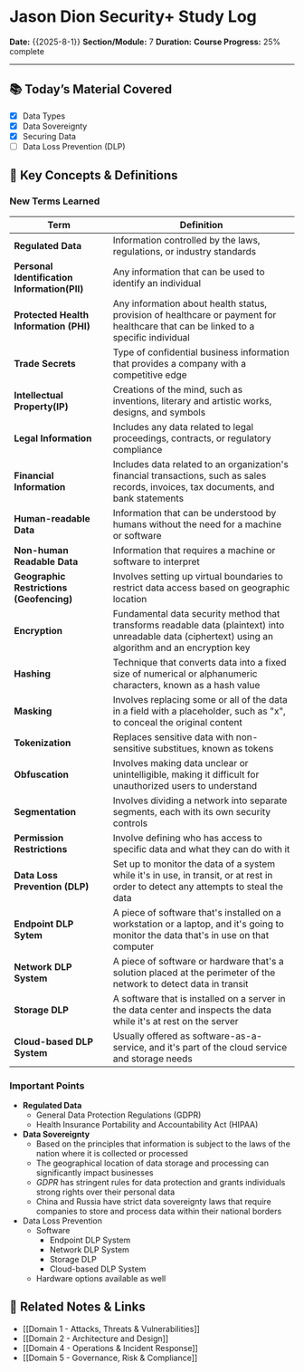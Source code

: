 # Jason Dion Security+ Study Log

**Date:** {{2025-8-1}}
**Section/Module:** 7
**Duration:**
**Course Progress:** 25% complete

-----

## 📚 Today’s Material Covered

- [x] Data Types
- [x] Data Sovereignty
- [x] Securing Data
- [ ] Data Loss Prevention (DLP)

## 🔑 Key Concepts & Definitions

### New Terms Learned

| Term                                         | Definition                                                                                                                                            |
| -------------------------------------------- | ----------------------------------------------------------------------------------------------------------------------------------------------------- |
| **Regulated Data**                           | Information controlled by the laws, regulations, or industry standards                                                                                |
| **Personal Identification Information(PII)** | Any information that can be used to identify an individual                                                                                            |
| **Protected Health Information (PHI)**       | Any information about health status, provision of healthcare or payment for healthcare that can be linked to a specific individual                    |
| **Trade Secrets**                            | Type of confidential business information that provides a company with a competitive edge                                                             |
| **Intellectual Property(IP)**                | Creations of the mind, such as inventions, literary and artistic works, designs, and symbols                                                          |
| **Legal Information**                        | Includes any data related to legal proceedings, contracts, or regulatory compliance                                                                   |
| **Financial Information**                    | Includes data related to an organization's financial transactions, such as sales records, invoices, tax documents, and bank statements                |
| **Human-readable Data**                      | Information that can be understood by humans without the need for a machine or software                                                               |
| **Non-human Readable Data**                  | Information that requires a machine or software to interpret                                                                                          |
| **Geographic Restrictions (Geofencing)**     | Involves setting up virtual boundaries to restrict data access based on geographic location                                                           |
| **Encryption**                               | Fundamental data security method that transforms readable data (plaintext) into unreadable data (ciphertext) using an algorithm and an encryption key |
| **Hashing**                                  | Technique that converts data into a fixed size of numerical or alphanumeric characters, known as a hash value                                         |
| **Masking**                                  | Involves replacing some or all of the data in a field with a placeholder, such as "x", to conceal the original content                                |
| **Tokenization**                             | Replaces sensitive data with non-sensitive substitues, known as tokens                                                                                |
| **Obfuscation**                              | Involves making data unclear or unintelligible, making it difficult for unauthorized users to understand                                              |
| **Segmentation**                             | Involves dividing a network into separate segments, each with its own security controls                                                               |
| **Permission Restrictions**                  | Involve defining who has access to specific data and what they can do with it                                                                         |
| **Data Loss Prevention (DLP)**               | Set up to monitor the data of a system while it's in use, in transit, or at rest in order to detect any attempts to steal the data                    |
| **Endpoint DLP Sytem**                       | A piece of software that's installed on a workstation or a laptop, and it's going to monitor the data that's in use on that computer                  |
| **Network DLP System**                       | A piece of software or hardware that's a solution placed at the perimeter of the network to detect data in transit                                    |
| **Storage DLP**                              | A software that is installed on a server in the data center and inspects the data while it's at rest on the server                                    |
| **Cloud-based DLP System**                   | Usually offered as software-as-a-service, and it's part of the cloud service and storage needs                                                        |

### Important Points

- **Regulated Data**
	- General Data Protection Regulations (GDPR)
	- Health Insurance Portability and Accountability Act (HIPAA)
- **Data Sovereignty**
	- Based on the principles that information is subject to the laws of the nation where it is collected or processed 
	- The geographical location of data storage and processing can significantly impact businesses
	- *GDPR* has stringent rules for data protection and grants individuals strong rights over their personal data
	- China and Russia have strict data sovereignty laws that require companies to store and process data within their national borders
- Data Loss Prevention
	- Software 
	    - Endpoint DLP System
	    - Network DLP System
	    - Storage DLP
	    - Cloud-based DLP System
	- Hardware options available as well

## 🔗 Related Notes & Links

- [[Domain 1 - Attacks, Threats & Vulnerabilities]]
- [[Domain 2 - Architecture and Design]]
- [[Domain 4 - Operations & Incident Response]]
- [[Domain 5 - Governance, Risk & Compliance]]



